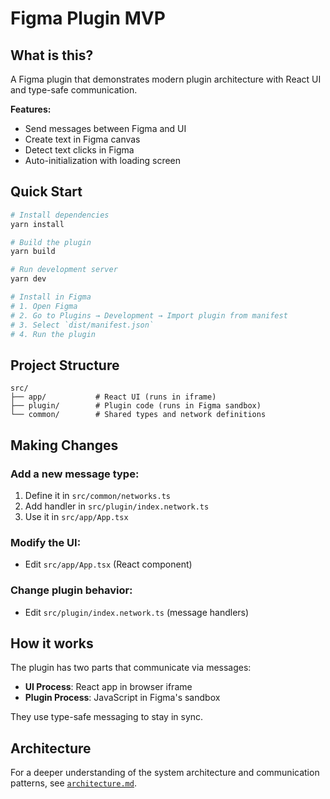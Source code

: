 # Figma Plugin MVP

## What is this?

A Figma plugin that demonstrates modern plugin architecture with React UI and type-safe communication.

**Features:**
- Send messages between Figma and UI
- Create text in Figma canvas
- Detect text clicks in Figma
- Auto-initialization with loading screen

## Quick Start

```bash
# Install dependencies
yarn install

# Build the plugin
yarn build

# Run development server
yarn dev

# Install in Figma
# 1. Open Figma
# 2. Go to Plugins → Development → Import plugin from manifest
# 3. Select `dist/manifest.json`
# 4. Run the plugin
```

## Project Structure

```
src/
├── app/           # React UI (runs in iframe)
├── plugin/        # Plugin code (runs in Figma sandbox)  
└── common/        # Shared types and network definitions
```

## Making Changes

### Add a new message type:
1. Define it in `src/common/networks.ts`
2. Add handler in `src/plugin/index.network.ts`
3. Use it in `src/app/App.tsx`

### Modify the UI:
- Edit `src/app/App.tsx` (React component)

### Change plugin behavior:
- Edit `src/plugin/index.network.ts` (message handlers)

## How it works

The plugin has two parts that communicate via messages:
- **UI Process**: React app in browser iframe
- **Plugin Process**: JavaScript in Figma's sandbox

They use type-safe messaging to stay in sync.

## Architecture

For a deeper understanding of the system architecture and communication patterns, see [`architecture.md`](./architecture.md). 